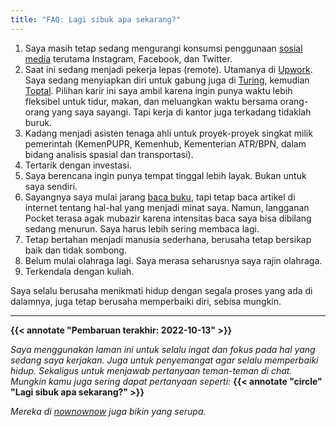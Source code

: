 ```yaml
---
title: "FAQ: Lagi sibuk apa sekarang?"
---
```


1. Saya masih tetap sedang mengurangi konsumsi penggunaan [sosial media](https://duckduckgo.com/?t=canonical&q=social+media+detox) terutama Instagram, Facebook, dan Twitter.
2. Saat ini sedang menjadi pekerja lepas (remote). Utamanya di [Upwork](https://www.upwork.com/freelancers/~01b2ef670fb5dd6a65). Saya sedang menyiapkan diri untuk gabung juga di [Turing](https://www.turing.com/), kemudian [Toptal](https://www.toptal.com). Pilihan karir ini saya ambil karena ingin punya waktu lebih fleksibel untuk tidur, makan, dan meluangkan waktu bersama orang-orang yang saya sayangi. Tapi kerja di kantor juga terkadang tidaklah buruk.
3. Kadang menjadi asisten tenaga ahli untuk proyek-proyek singkat milik pemerintah (KemenPUPR, Kemenhub, Kementerian ATR/BPN, dalam bidang analisis spasial dan transportasi).
4. Tertarik dengan investasi.
5. Saya berencana ingin punya tempat tinggal lebih layak. Bukan untuk saya sendiri.
6. Sayangnya saya mulai jarang [baca buku](../read), tapi tetap baca artikel di internet tentang hal-hal yang menjadi minat saya. Namun, langganan Pocket terasa agak mubazir karena intensitas baca saya bisa dibilang sedang menurun. Saya harus lebih sering membaca lagi.
7. Tetap bertahan menjadi manusia sederhana, berusaha tetap bersikap baik dan tidak sombong.
8. Belum mulai olahraga lagi. Saya merasa seharusnya saya rajin olahraga.
9. Terkendala dengan kuliah.

Saya selalu berusaha menikmati hidup dengan segala proses yang ada di dalamnya, juga tetap berusaha memperbaiki diri, sebisa mungkin.

----

**{{< annotate "Pembaruan terakhir: 2022-10-13" >}}**

*Saya menggunakan laman ini untuk selalu ingat dan fokus pada hal yang sedang saya kerjakan. Juga untuk penyemangat agar selalu memperbaiki hidup. Sekaligus untuk menjawab pertanyaan teman-teman di chat. Mungkin kamu juga sering dapat pertanyaan seperti:* **{{< annotate "circle" "Lagi sibuk apa sekarang?" >}}**

*Mereka di [nownownow](https://nownownow.com/about) juga bikin yang serupa.*
